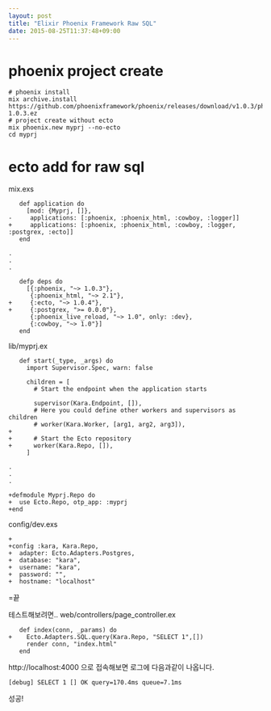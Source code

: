 ```yaml
---
layout: post
title: "Elixir Phoenix Framework Raw SQL"
date: 2015-08-25T11:37:48+09:00
---
```


# phoenix project create

~~~
# phoenix install
mix archive.install https://github.com/phoenixframework/phoenix/releases/download/v1.0.3/phoenix_new-1.0.3.ez
# project create without ecto
mix phoenix.new myprj --no-ecto
cd myprj
~~~

# ecto add for raw sql

mix.exs

~~~
   def application do
     [mod: {Myprj, []},
-     applications: [:phoenix, :phoenix_html, :cowboy, :logger]]
+     applications: [:phoenix, :phoenix_html, :cowboy, :logger, :postgrex, :ecto]]
   end

.
.
.

   defp deps do
     [{:phoenix, "~> 1.0.3"},
      {:phoenix_html, "~> 2.1"},
+     {:ecto, "~> 1.0.4"},
+     {:postgrex, ">= 0.0.0"},
      {:phoenix_live_reload, "~> 1.0", only: :dev},
      {:cowboy, "~> 1.0"}]
   end
~~~

lib/myprj.ex

~~~
   def start(_type, _args) do
     import Supervisor.Spec, warn: false

     children = [
       # Start the endpoint when the application starts

       supervisor(Kara.Endpoint, []),
       # Here you could define other workers and supervisors as children
       # worker(Kara.Worker, [arg1, arg2, arg3]),
+
+      # Start the Ecto repository
+      worker(Kara.Repo, []),
     ]

.
.
.

+defmodule Myprj.Repo do
+  use Ecto.Repo, otp_app: :myprj
+end
~~~



config/dev.exs

~~~
+
+config :kara, Kara.Repo,
+  adapter: Ecto.Adapters.Postgres,
+  database: "kara",
+  username: "kara",
+  password: "",
+  hostname: "localhost"

~~~


=끝

테스트해보려면..
web/controllers/page_controller.ex

~~~
   def index(conn, _params) do
+    Ecto.Adapters.SQL.query(Kara.Repo, "SELECT 1",[])
     render conn, "index.html"
   end
~~~


http://localhost:4000 으로 접속해보면 로그에 다음과같이 나옵니다.

~~~
[debug] SELECT 1 [] OK query=170.4ms queue=7.1ms
~~~


성공!
